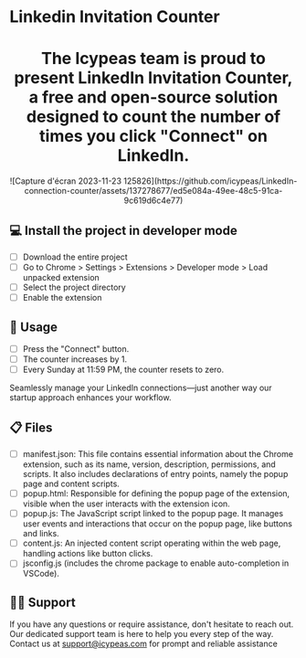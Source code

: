 # Linkedin Invitation Counter

<h1 align="center">
The Icypeas team is proud to present LinkedIn Invitation Counter, a free and open-source solution designed to count the number of times you click "Connect" on LinkedIn.
</h1>

<p align="center">
 ![Capture d'écran 2023-11-23 125826](https://github.com/icypeas/LinkedIn-connection-counter/assets/137278677/ed5e084a-49ee-48c5-91ca-9c619d6c4e77)
</p>

## 💻 Install the project in developer mode

- [ ] Download the entire project
- [ ] Go to Chrome > Settings > Extensions > Developer mode > Load unpacked extension
- [ ] Select the project directory
- [ ] Enable the extension

## 🚦 Usage

- [ ] Press the "Connect" button.
- [ ] The counter increases by 1.
- [ ] Every Sunday at 11:59 PM, the counter resets to zero.

Seamlessly manage your LinkedIn connections—just another way our startup approach enhances your workflow.

## 📋 Files

- [ ] manifest.json: This file contains essential information about the Chrome extension, such as its name, version, description, permissions, and scripts. It also includes declarations of entry points, namely the popup page and content scripts.
- [ ] popup.html: Responsible for defining the popup page of the extension, visible when the user interacts with the extension icon.
- [ ] popup.js: The JavaScript script linked to the popup page. It manages user events and interactions that occur on the popup page, like buttons and links.
- [ ] content.js: An injected content script operating within the web page, handling actions like button clicks.
- [ ] jsconfig.js (includes the chrome package to enable auto-completion in VSCode).

##  👨‍💻 Support

If you have any questions or require assistance, don't hesitate to reach out. Our dedicated support team is here to help you every step of the way. Contact us at support@icypeas.com for prompt and reliable assistance
